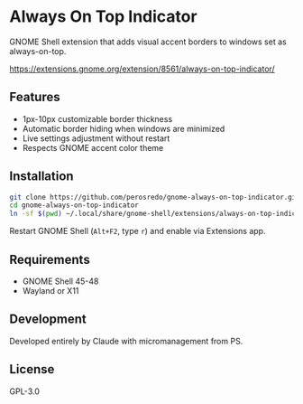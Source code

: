 # Always On Top Indicator

GNOME Shell extension that adds visual accent borders to windows set as always-on-top.

https://extensions.gnome.org/extension/8561/always-on-top-indicator/

## Features

- 1px-10px customizable border thickness  
- Automatic border hiding when windows are minimized
- Live settings adjustment without restart
- Respects GNOME accent color theme

## Installation

```bash
git clone https://github.com/perosredo/gnome-always-on-top-indicator.git
cd gnome-always-on-top-indicator
ln -sf $(pwd) ~/.local/share/gnome-shell/extensions/always-on-top-indicator@sredojevic.ca
```

Restart GNOME Shell (`Alt+F2`, type `r`) and enable via Extensions app.

## Requirements

- GNOME Shell 45-48
- Wayland or X11

## Development

Developed entirely by Claude with micromanagement from PS.

## License

GPL-3.0
